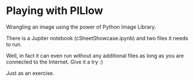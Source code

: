 # Playing with PILlow
Wrangling an image using the power of Python Image Library. 

There is a Jupiter notebook (cSheetShowcase.ipynb) and two files it needs to run.

Well, in fact it can even run without any additional files as long as you are connected to the Internet. Give it a try :)

Just as an exercise.
